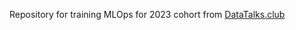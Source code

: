  Repository for training MLOps for 2023 cohort from [DataTalks.club](https://github.com/DataTalksClub/mlops-zoomcamp)
